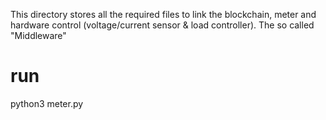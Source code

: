 This directory stores all the required files to link the blockchain, meter and hardware control (voltage/current sensor & load controller). The so called "Middleware"
# run
python3 meter.py